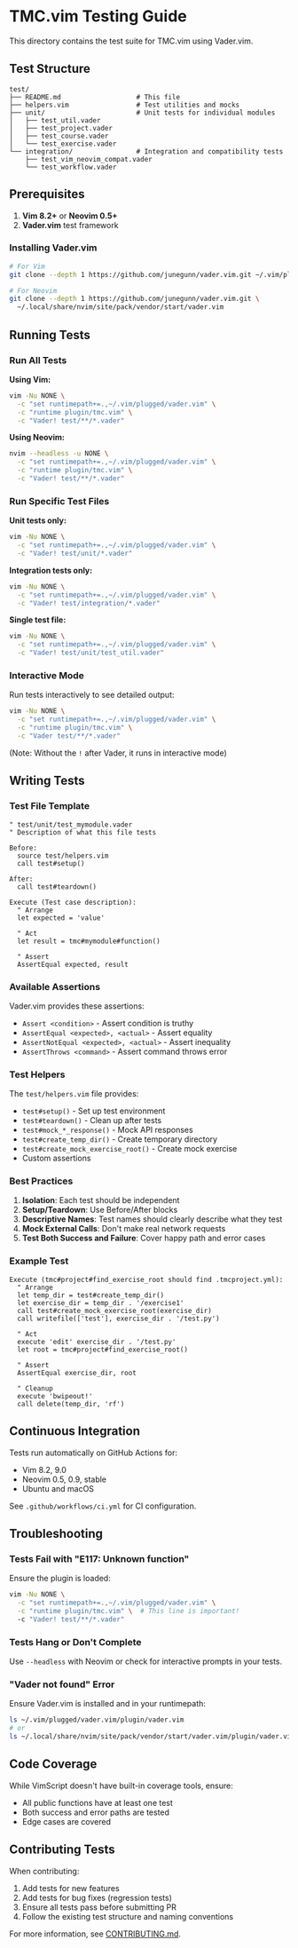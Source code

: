 # TMC.vim Testing Guide

This directory contains the test suite for TMC.vim using Vader.vim.

## Test Structure

```
test/
├── README.md                   # This file
├── helpers.vim                 # Test utilities and mocks
├── unit/                       # Unit tests for individual modules
│   ├── test_util.vader
│   ├── test_project.vader
│   ├── test_course.vader
│   └── test_exercise.vader
└── integration/                # Integration and compatibility tests
    ├── test_vim_neovim_compat.vader
    └── test_workflow.vader
```

## Prerequisites

1. **Vim 8.2+** or **Neovim 0.5+**
2. **Vader.vim** test framework

### Installing Vader.vim

```bash
# For Vim
git clone --depth 1 https://github.com/junegunn/vader.vim.git ~/.vim/plugged/vader.vim

# For Neovim
git clone --depth 1 https://github.com/junegunn/vader.vim.git \
  ~/.local/share/nvim/site/pack/vendor/start/vader.vim
```

## Running Tests

### Run All Tests

**Using Vim:**
```bash
vim -Nu NONE \
  -c "set runtimepath+=.,~/.vim/plugged/vader.vim" \
  -c "runtime plugin/tmc.vim" \
  -c "Vader! test/**/*.vader"
```

**Using Neovim:**
```bash
nvim --headless -u NONE \
  -c "set runtimepath+=.,~/.vim/plugged/vader.vim" \
  -c "runtime plugin/tmc.vim" \
  -c "Vader! test/**/*.vader"
```

### Run Specific Test Files

**Unit tests only:**
```bash
vim -Nu NONE \
  -c "set runtimepath+=.,~/.vim/plugged/vader.vim" \
  -c "Vader! test/unit/*.vader"
```

**Integration tests only:**
```bash
vim -Nu NONE \
  -c "set runtimepath+=.,~/.vim/plugged/vader.vim" \
  -c "Vader! test/integration/*.vader"
```

**Single test file:**
```bash
vim -Nu NONE \
  -c "set runtimepath+=.,~/.vim/plugged/vader.vim" \
  -c "Vader! test/unit/test_util.vader"
```

### Interactive Mode

Run tests interactively to see detailed output:

```bash
vim -Nu NONE \
  -c "set runtimepath+=.,~/.vim/plugged/vader.vim" \
  -c "runtime plugin/tmc.vim" \
  -c "Vader test/**/*.vader"
```

(Note: Without the `!` after Vader, it runs in interactive mode)

## Writing Tests

### Test File Template

```vader
" test/unit/test_mymodule.vader
" Description of what this file tests

Before:
  source test/helpers.vim
  call test#setup()

After:
  call test#teardown()

Execute (Test case description):
  " Arrange
  let expected = 'value'
  
  " Act
  let result = tmc#mymodule#function()
  
  " Assert
  AssertEqual expected, result
```

### Available Assertions

Vader.vim provides these assertions:
- `Assert <condition>` - Assert condition is truthy
- `AssertEqual <expected>, <actual>` - Assert equality
- `AssertNotEqual <expected>, <actual>` - Assert inequality
- `AssertThrows <command>` - Assert command throws error

### Test Helpers

The `test/helpers.vim` file provides:
- `test#setup()` - Set up test environment
- `test#teardown()` - Clean up after tests
- `test#mock_*_response()` - Mock API responses
- `test#create_temp_dir()` - Create temporary directory
- `test#create_mock_exercise_root()` - Create mock exercise
- Custom assertions

### Best Practices

1. **Isolation**: Each test should be independent
2. **Setup/Teardown**: Use Before/After blocks
3. **Descriptive Names**: Test names should clearly describe what they test
4. **Mock External Calls**: Don't make real network requests
5. **Test Both Success and Failure**: Cover happy path and error cases

### Example Test

```vader
Execute (tmc#project#find_exercise_root should find .tmcproject.yml):
  " Arrange
  let temp_dir = test#create_temp_dir()
  let exercise_dir = temp_dir . '/exercise1'
  call test#create_mock_exercise_root(exercise_dir)
  call writefile(['test'], exercise_dir . '/test.py')
  
  " Act
  execute 'edit' exercise_dir . '/test.py'
  let root = tmc#project#find_exercise_root()
  
  " Assert
  AssertEqual exercise_dir, root
  
  " Cleanup
  execute 'bwipeout!'
  call delete(temp_dir, 'rf')
```

## Continuous Integration

Tests run automatically on GitHub Actions for:
- Vim 8.2, 9.0
- Neovim 0.5, 0.9, stable
- Ubuntu and macOS

See `.github/workflows/ci.yml` for CI configuration.

## Troubleshooting

### Tests Fail with "E117: Unknown function"

Ensure the plugin is loaded:
```bash
vim -Nu NONE \
  -c "set runtimepath+=.,~/.vim/plugged/vader.vim" \
  -c "runtime plugin/tmc.vim" \  # This line is important!
  -c "Vader! test/**/*.vader"
```

### Tests Hang or Don't Complete

Use `--headless` with Neovim or check for interactive prompts in your tests.

### "Vader not found" Error

Ensure Vader.vim is installed and in your runtimepath:
```bash
ls ~/.vim/plugged/vader.vim/plugin/vader.vim
# or
ls ~/.local/share/nvim/site/pack/vendor/start/vader.vim/plugin/vader.vim
```

## Code Coverage

While VimScript doesn't have built-in coverage tools, ensure:
- All public functions have at least one test
- Both success and error paths are tested
- Edge cases are covered

## Contributing Tests

When contributing:
1. Add tests for new features
2. Add tests for bug fixes (regression tests)
3. Ensure all tests pass before submitting PR
4. Follow the existing test structure and naming conventions

For more information, see [CONTRIBUTING.md](../CONTRIBUTING.md).


